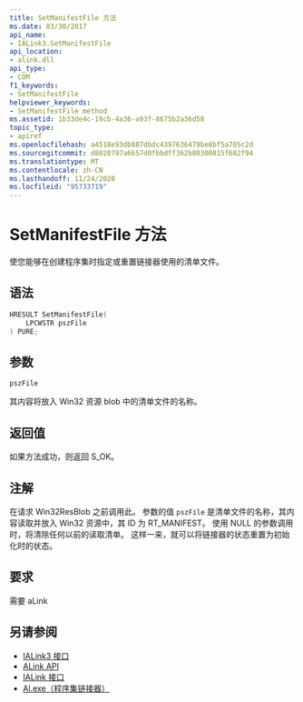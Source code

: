 ```yaml
---
title: SetManifestFile 方法
ms.date: 03/30/2017
api_name:
- IALink3.SetManifestFile
api_location:
- alink.dll
api_type:
- COM
f1_keywords:
- SetManifestFile
helpviewer_keywords:
- SetManifestFile method
ms.assetid: 1b33de4c-19cb-4a36-a93f-8675b2a36d58
topic_type:
- apiref
ms.openlocfilehash: a4518e93db887dbdc4397636479be8bf5a705c2d
ms.sourcegitcommit: d8020797a6657d0fbbdff362b80300815f682f94
ms.translationtype: MT
ms.contentlocale: zh-CN
ms.lasthandoff: 11/24/2020
ms.locfileid: "95733719"
---
```

# <a name="setmanifestfile-method"></a>SetManifestFile 方法

使您能够在创建程序集时指定或重置链接器使用的清单文件。  
  
## <a name="syntax"></a>语法  
  
```cpp  
HRESULT SetManifestFile(  
    LPCWSTR pszFile  
) PURE;  
```  
  
## <a name="parameters"></a>参数  

 `pszFile`  
  
 其内容将放入 Win32 资源 blob 中的清单文件的名称。  
  
## <a name="return-value"></a>返回值  

 如果方法成功，则返回 S_OK。  
  
## <a name="remarks"></a>注解  

 在请求 Win32ResBlob 之前调用此。 参数的值 `pszFile` 是清单文件的名称，其内容读取并放入 Win32 资源中，其 ID 为 RT_MANIFEST。 使用 NULL 的参数调用时，将清除任何以前的读取清单。 这样一来，就可以将链接器的状态重置为初始化时的状态。  
  
## <a name="requirements"></a>要求  

 需要 aLink  
  
## <a name="see-also"></a>另请参阅

- [IALink3 接口](ialink3-interface.md)
- [ALink API](index.md)
- [IALink 接口](ialink-interface.md)
- [Al.exe（程序集链接器）](../../tools/al-exe-assembly-linker.md)

